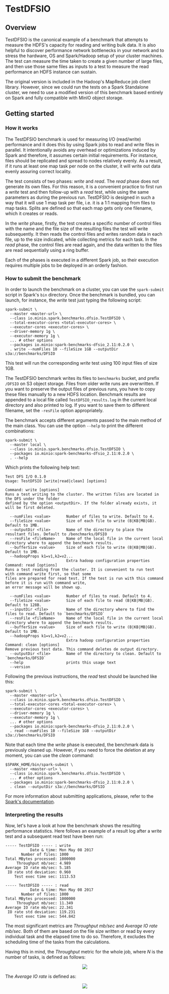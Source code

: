 TestDFSIO
=========

Overview
--------

TestDFSIO is the canonical example of a benchmark that attempts to measure the HDFS's capacity for reading and
writing bulk data. It is also helpful to discover performance network bottlenecks in your network and to stress the
hardware, OS and Spark/Hadoop setup of your cluster machines. The test can measure the time taken to create a given
number of large files, and then use those same files as inputs to a test to measure the read performance an HDFS
instance can sustain.

The original version is included in the Hadoop's MapReduce job client library. However, since we could run the tests
on a Spark Standalone cluster, we need to use a modified version of this benchmark based entirely on Spark and fully
compatible with MinIO object storage.

Getting started
---------------

### How it works

The TestDFSIO benchmark is used for measuring I/O (read/write) performance and it does this by using Spark jobs to read
and write files in parallel. It intentionally avoids any overhead or optimizations induced by Spark and therefore, it
assumes certain initial requirements. For instance, files should be replicated and spread to nodes relatively evenly. As
a result, if it runs at least one map task per node on the cluster, it will write out data evenly assuring correct locality.

The test consists of two phases: *write* and *read*. The *read* phase does not generate its own files. For this reason,
it is a convenient practice to first run a *write* test and then follow-up with a *read* test, while using the same
parameters as during the previous run. TestDFSIO is designed in such a way that it will use 1 map task per file, i.e.
it is a 1:1 mapping from files to map tasks. Splits are defined so that each map gets only one filename, which it
creates or reads.

In the *write* phase, firstly, the test creates a specific number of control files with the name and the file size of
the resulting files the test will write subsequently. It then reads the control files and writes random data in each
file, up to the size indicated, while collecting metrics for each task. In the *read* phase, the control files are read
again, and the data written to the files are read sequentially using a ring buffer.

Each of the phases is executed in a different Spark job, so their execution requires multiple jobs to be deployed in an
orderly fashion.


### How to submit the benchmark

In order to launch the benchmark on a cluster, you can use the `spark-submit` script in Spark's `bin` directory. Once the
benchmark is bundled, you can launch, for instance, the *write* test just typing the following script:

```
spark-submit \
  --master <master-url> \
  --class io.minio.spark.benchmarks.dfsio.TestDFSIO \
  --total-executor-cores <total-executor-cores> \
  --executor-cores <executor-cores> \
  --driver-memory 1g \
  --executor-memory 1g \
  ... # other options
  --packages io.minio:spark-benchmarks-dfsio_2.11:0.2.0 \
  . write --numFiles 10 --fileSize 1GB --outputDir s3a://benchmarks/DFSIO
```

This test will run the corresponding *write* test using 100 input files of size 1GB.

The TestDFSIO benchmark writes its files to `benchmarks` bucket, and prefix `/DFSIO` on S3 object storage. Files from older write runs are overwritten. If you want to preserve the output files of previous runs, you have to copy these files manually to a new HDFS location. Benchmark results are appended to a local file called `TestDFSIO_results.log` in the current local directory and also printed to log. If you want to save them to different filename, set the `-resFile` option appropriately.

The benchmark accepts different arguments passed to the main method of the main class. You can use the option `--help`
to print the different combinations:

```
spark-submit \
  --master local \
  --class io.minio.spark.benchmarks.dfsio.TestDFSIO \
  --packages io.minio:spark-benchmarks-dfsio_2.11:0.2.0 \
  . --help
```

Which prints the following help text:

```
Test DFS I/O 0.1.0
Usage: TestDFSIO [write|read|clean] [options]

Command: write [options]
Runs a test writing to the cluster. The written files are located in the DFS under the folder
defined by the option <outputDir>. If the folder already exists, it will be first deleted.

  --numFiles <value>       Number of files to write. Default to 4.
  --fileSize <value>       Size of each file to write (B|KB|MB|GB). Default to 1MB.
  --outputDir <file>       Name of the directory to place the resultant files. Default to /benchmarks/DFSIO
  --resFile <fileName>     Name of the local file in the current local directory where to append the benchmark results.
  --bufferSize <value>     Size of each file to write (B|KB|MB|GB). Default to 1MB.
  --hadoopProps k1=v1,k2=v2...
                           Extra hadoop configuration properties
Command: read [options]
Runs a test reading from the cluster. It is convenient to run test with command write first, so that some
files are prepared for read test. If the test is run with this command before it is run with command write,
an error message will be shown up.

  --numFiles <value>       Number of files to read. Default to 4.
  --fileSize <value>       Size of each file to read (B|KB|MB|GB). Default to 128B.
  --inputDir <file>        Name of the directory where to find the files to read. Default to `benchmarks/DFSIO`
  --resFile <fileName>     Name of the local file in the current local directory where to append the benchmark results.
  --bufferSize <value>     Size of each file to write (B|KB|MB|GB). Default to 1MB.
  --hadoopProps k1=v1,k2=v2...
                           Extra hadoop configuration properties
Command: clean [options]
Remove previous test data. This command deletes de output directory.
  --outputDir <file>       Name of the directory to clean. Default to `benchmarks/DFSIO`
  --help                   prints this usage text
  --version
```

Following the previous instructions, the *read* test should be launched like this:

```
spark-submit \
  --master <master-url> \
  --class io.minio.spark.benchmarks.dfsio.TestDFSIO \
  --total-executor-cores <total-executor-cores> \
  --executor-cores <executor-cores> \
  --driver-memory 1g \
  --executor-memory 1g \
  ... # other options
  --packages io.minio:spark-benchmarks-dfsio_2.11:0.2.0 \
  . read --numFiles 10 --fileSize 1GB --outputDir s3a://benchmarks/DFSIO
```

Note that each time the *write* phase is executed, the benchmark data is previously cleaned up. However, if you need to force
the deletion at any moment, you can use the *clean* command:

```
$SPARK_HOME/bin/spark-submit \
  --master <master-url> \
  --class io.minio.spark.benchmarks.dfsio.TestDFSIO \
  ... # other options
  --packages io.minio:spark-benchmarks-dfsio_2.11:0.2.0 \
  . clean --outputDir s3a://benchmarks/DFSIO
```

For more information about submitting applications, please, refer to the
[Spark's documentation](https://spark.apache.org/docs/latest/submitting-applications.html).

### Interpreting the results

Now, let's have a look at how the benchmark shows the resulting performance statistics. Here follows an example of a result log after a write test and a subsequent read test have been run:

```
----- TestDFSIO ----- : write
           Date & time: Mon May 08 2017
       Number of files: 1000
Total MBytes processed: 1000000
     Throughput mb/sec: 4.989
Average IO rate mb/sec: 5.185
 IO rate std deviation: 0.960
    Test exec time sec: 1113.53

----- TestDFSIO ----- : read
           Date & time: Mon May 08 2017
       Number of files: 1000
Total MBytes processed: 1000000
     Throughput mb/sec: 11.349
Average IO rate mb/sec: 22.341
 IO rate std deviation: 119.231
    Test exec time sec: 544.842
```

The most significant metrics are  *Throughput mb/sec* and *Average IO rate mb/sec*. Both of them are based on the file size
written or read by every individual task and the elapsed time to do so. Therefore, it excludes the scheduling time of the tasks from the calculations.

Having this in mind, the *Throughput* metric for the whole job, where *N* is the number of tasks, is defined as follows:

<p align="center">
  <img src="./throughput.gif"/>
</p>

The *Average IO rate* is defined as:

<p align="center">
  <img src="./average_io.gif"/>
</p>
